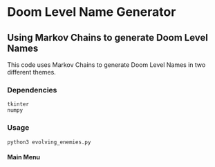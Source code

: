 # Doom Level Name Generator
## Using Markov Chains to generate Doom Level Names

This code uses Markov Chains to generate Doom Level Names in two different themes.

### Dependencies 
```
tkinter
numpy
```
### Usage

```
python3 evolving_enemies.py
```
#### Main Menu
